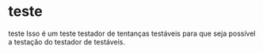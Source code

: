 # teste
teste
Isso é um teste testador de tentanças testáveis para que seja possível a testação do testador de testáveis.
